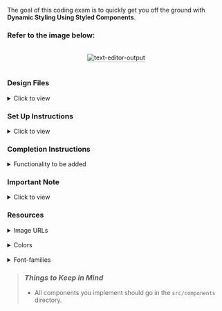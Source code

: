 The goal of this coding exam is to quickly get you off the ground with **Dynamic Styling Using Styled Components**.

### Refer to the image below:

<br/>
<div style="text-align: center;">
    <img src="https://assets.ccbp.in/frontend/content/react-js/text-editor-md-output-v2.png" alt="text-editor-output" style="max-width:70%;box-shadow:0 2.8px 2.2px rgba(0, 0, 0, 0.12)">
</div>
<br/>

### Design Files

<details>
<summary>Click to view</summary>

- [Medium (Size >= 768px), Large (Size >= 992px) and Extra Large (Size >= 1200px) - Text Editor](https://assets.ccbp.in/frontend/content/react-js/text-editor-md-output-v2.png)

</details>

### Set Up Instructions

<details>
<summary>Click to view</summary>

- Download dependencies by running `npm install`
- Start up the app using `npm start`
</details>

### Completion Instructions

<details>
<summary>Functionality to be added</summary>
<br/>

The app must have the following functionalities

- Initially, **#f1f5f9** color is applied to all the three **bold icon**, **italic icon**, **underline icon** buttons

- When the **bold icon** button is clicked,

  - It will change to an active state by applying the **#faff00** color
  - The **bold** font-weight is applied to the text in the HTML textarea element
  - If the **bold icon** button is already in the active state,
    - The respective button should be inactive by applying **#f1f5f9** color
    - The **normal** font-weight is applied to the text in the HTML textarea element

- When the **italic icon** button is clicked,

  - It will change to an active state by applying the **#faff00** color
  - The **italic** font-style is applied to the text in the HTML textarea element
  - If the **italic icon** button is already in the active state,
    - The respective button should be inactive by applying **#f1f5f9** color
    - The **normal** font-style is applied to the text in the HTML textarea element

- When the **underline icon** button is clicked,

  - It will change to an active state by applying the **#faff00** color
  - The **underline** text-decoration is applied to the text in the HTML textarea element
  - If the **underline icon** button is already in the active state,
    - The respective button should be inactive by applying **#f1f5f9** color
    - The **normal** text-decoration is applied to the text in the HTML textarea element

- More than one button can be active at a time and more than one style can be applied to the text in the HTML textarea element

  </details>

### Important Note

<details>
<summary>Click to view</summary>

<br/>

**The following instructions are required for the tests to pass**

- `VscBold`, `GoItalic` and `AiOutlineUnderline` icons from react-icons should be used for `bold`, `italic` and `underline` buttons respectively
- Wrap the `VscBold` component with an HTML button element and add the `data-testid` attribute value as `bold`
- Wrap the `GoItalic` component with an HTML button element and add the `data-testid` attribute value as `italic`
- Wrap the `AiOutlineUnderline` component with an HTML button element and add the `data-testid` attribute value as `underline`

**Example:**

```jsx
<Button data-testid="bold">
  <VscBold size={25} />
</Button>
```

- Use `styled-components` for styling elements

</details>

### Resources

<details>

<summary>Image URLs</summary>
<br/>

- [https://assets.ccbp.in/frontend/react-js/text-editor-img.png](https://assets.ccbp.in/frontend/react-js/text-editor-img.png) alt should be **text editor**

</details>

<br/>

<details>
<summary>Colors</summary>

<br/>

<div style="background-color: #25262c; width: 150px; padding: 10px; color: white">Hex: #25262c</div>
<div style="background-color: #1b1c22; width: 150px; padding: 10px; color: white">Hex: #1b1c22</div>
<div style="background-color: #f8fafc; width: 150px; padding: 10px; color: black">Hex: #f8fafc</div>
<div style="background-color: #334155; width: 150px; padding: 10px; color: white">Hex: #334155</div>
<div style="background-color: #f1f5f9; width: 150px; padding: 10px; color: black">Hex: #f1f5f9</div>
<div style="background-color: #faff00; width: 150px; padding: 10px; color: black">Hex: #faff00</div>
<div style="background-color: #cbd5e1; width: 150px; padding: 10px; color: black">Hex: #cbd5e1</div>
</details>

<br/>
<details>
<summary>Font-families</summary>

- Roboto

</details>

> ### _Things to Keep in Mind_
>
> - All components you implement should go in the `src/components` directory.
